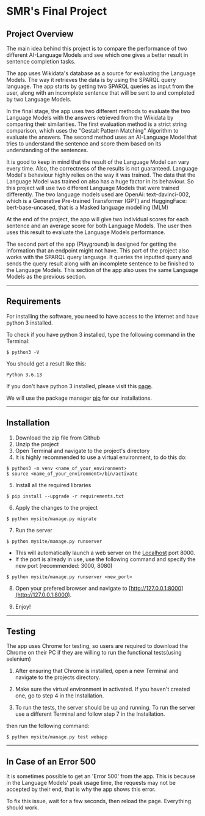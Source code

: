 <!-- README.md -->

# SMR's Final Project


## Project Overview

The main idea behind this project is to compare the performance of two different AI-Language Models and see which one gives a better result in sentence completion tasks.

The app uses Wikidata's database as a source for evaluating the Language Models.
The way it retrieves the data is by using the SPARQL query language.
The app starts by getting two SPARQL queries as input from the user, along with an incomplete sentence that will be sent to and completed by two Language Models.

In the final stage, the app uses two different methods to evaluate the two Language Models with the answers retrieved from the Wikidata by comparing their similarities.
The first evaluation method is a strict string comparison, which uses the "Gestalt Pattern Matching" Algorithm to evaluate the answers.
The second method uses an AI-Language Model that tries to understand the sentence and score them based on its understanding of the sentences.

It is good to keep in mind that the result of the Language Model can vary every time. Also, the correctness of the results is not guaranteed. Language Model's behaviour highly relies on the way it was trained. The data that the Language Model was trained on also has a huge factor in its behaviour. So this project will use two different Language Models that were trained differently.
The two language models used are OpenAi: text-davinci-002, which is a Generative Pre-trained Transformer (GPT)
and HuggingFace: bert-base-uncased, that is a Masked language modelling (MLM)

At the end of the project, the app will give two individual scores for each sentence and an average score for both Language Models. The user then uses this result to evaluate the Language Models performance.

The second part of the app (Playground) is designed for getting the information that an endpoint might not have.
This part of the project also works with the SPARQL query language.
It queries the inputted query and sends the query result along with an incomplete sentence to be finished to the Language Models.
This section of the app also uses the same Language Models as the previous section.


----------------------------------------------------------------

## Requirements

For installing the software, you need to have access to the internet
and have python 3 installed.

To check if you have python 3 installed, type the following command in the Terminal:

```shell
$ python3 -V
```
You should get a result like this:
```shell
Python 3.6.13
```

If you don't have python 3 installed, please visit this [page](https://www.python.org/downloads/).

We will use the package manager [pip](https://pip.pypa.io/en/stable/) for our installations.

----------------------------------------------------------------

## Installation

1. Download the zip file from Github
2. Unzip the project
3. Open Terminal and navigate to the project's directory
4. It is highly recommended to use a virtual environment, to do this do:
```shell
$ python3 -m venv <name_of_your_environment>
$ source <name_of_your_environment>/bin/activate
```
5. Install all the required libraries
```shell
$ pip install --upgrade -r requirements.txt
```
6. Apply the changes to the project
```shell
$ python mysite/manage.py migrate
```
7. Run the server
```shell
$ python mysite/manage.py runserver
```
* This will automatically launch a web server on the [Localhost](http://127.0.0.1:8000) port 8000.
* If the port is already in use, use the following command and specify the new port (recommended: 3000, 8080)
```shell
$ python mysite/manage.py runserver <new_port>
```
8. Open your prefered browser and navigate to [http://127.0.0.1:8000](http://127.0.0.1:8000).

9. Enjoy!

----------------------------------------------------------------


## Testing


The app uses Chrome for testing, so users are required to download the Chrome on their PC if they are willing to run the functional tests(using selenium)

1. After ensuring that Chrome is installed, open a new Terminal and navigate to the projects directory.

2. Make sure the virtual environment in activated. If you haven't created one, go to step 4 in the Installation.

3. To run the tests, the server should be up and running. To run the server use a different Terminal and follow step 7 in the Installation.

then run the following command: 

```shell
$ python mysite/manage.py test webapp
```

----------------------------------------------------------------

## In Case of an Error 500

It is sometimes possible to get an 'Error 500' from the app.
This is because in the Language Models' peak usage time, the requests may not be accepted by their end, that is why the app shows this error.

To fix this issue, wait for a few seconds, then reload the page.
Everything should work.